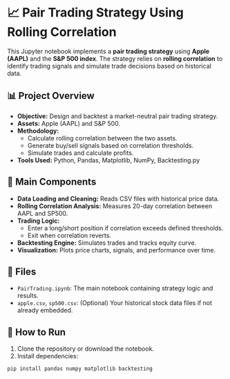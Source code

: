 # 📈 Pair Trading Strategy Using Rolling Correlation

This Jupyter notebook implements a **pair trading strategy** using **Apple (AAPL)** and the **S&P 500 index**. The strategy relies on **rolling correlation** to identify trading signals and simulate trade decisions based on historical data.

## 📊 Project Overview

- **Objective:** Design and backtest a market-neutral pair trading strategy.
- **Assets:** Apple (AAPL) and S&P 500.
- **Methodology:**
  - Calculate rolling correlation between the two assets.
  - Generate buy/sell signals based on correlation thresholds.
  - Simulate trades and calculate profits.
- **Tools Used:** Python, Pandas, Matplotlib, NumPy, Backtesting.py

## 🔧 Main Components

- **Data Loading and Cleaning:** Reads CSV files with historical price data.
- **Rolling Correlation Analysis:** Measures 20-day correlation between AAPL and SP500.
- **Trading Logic:**
  - Enter a long/short position if correlation exceeds defined thresholds.
  - Exit when correlation reverts.
- **Backtesting Engine:** Simulates trades and tracks equity curve.
- **Visualization:** Plots price charts, signals, and performance over time.

## 📂 Files

- `PairTrading.ipynb`: The main notebook containing strategy logic and results.
- `apple.csv`, `sp500.csv`: (Optional) Your historical stock data files if not already embedded.

## 🚀 How to Run

1. Clone the repository or download the notebook.
2. Install dependencies:

```bash
pip install pandas numpy matplotlib backtesting
